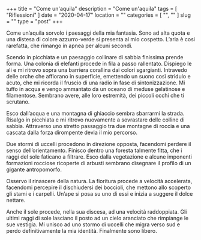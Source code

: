 +++
title = "Come un'aquila"
description = "Come un'aquila"
tags = [ "Riflessioni" ]
date = "2020-04-17"
location = ""
categories = [
  "",
  ""
]
slug = ""
type = "post"
+++

Come un’aquila sorvolo i paesaggi della mia fantasia. Sono ad alta quota e una distesa di colore azzurro-verde si presenta al mio cospetto. L’aria è cosi rarefatta, che rimango in apnea per alcuni secondi. 

Scendo in picchiata e un paesaggio collinare di sabbia finissima prende forma. Una colonia di elefanti procede in fila a passo rallentato. Dispiego le ali e mi ritrovo sopra una barriera corallina dai colori sgargianti. Intravedo delle orche che affiorano in superficie, emettendo un suono così stridulo e acuto, che mi ricorda il fruscio di una radio in fase di sintonizzazione. Mi tuffo in acqua e vengo ammantato da un oceano di meduse gelatinose e filamentose. Sembrano avere, alle loro estremità, dei piccoli occhi che ti scrutano. 

Esco dall’acqua e una montagna di ghiaccio sembra sbarrarmi la strada. Risalgo in picchiata e mi ritrovo nuovamente a sovrastare delle colline di sabbia. Attraverso uno stretto passaggio tra due montagne di roccia e una cascata dalla forza dirompente devia il mio percorso. 

Due stormi di uccelli procedono in direzione opposta, facendomi perdere il senso dell’orientamento. Finisco dentro una foresta talmente fitta, che i raggi del sole faticano a filtrare. Esco dalla vegetazione e alcune imponenti formazioni rocciose ricoperte di arbusti sembrano disegnare il profilo di un gigante antropomorfo. 

Osservo il rinascere della natura. La fioritura procede a velocità accelerata, facendomi percepire il dischiudersi dei boccioli, che mettono allo scoperto gli stami e i carpelli. Un’ape si posa su uno di essi e inizia a suggere il dolce nettare. 

Anche il sole procede, nella sua discesa, ad una velocità raddoppiata. Gli ultimi raggi di sole lasciano il posto ad un cielo aranciato che rimpiange le sue vestigia.  Mi unisco ad uno stormo di uccelli che migra verso sud e perdo definitivamente la mia identità. Finalmente sono libero. 

